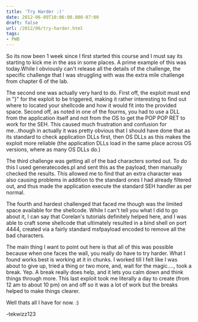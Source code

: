 ```yaml
---
title: 'Try Harder :)'
date: 2012-06-09T10:06:00.000-07:00
draft: false
url: /2012/06/try-harder.html
tags: 
- PWB
---
```


So its now been 1 week since I first started this course and I must say its starting to kick me in the ass in some places. A prime example of this was today.While I obviously can't release all the details of the challenge, the specific challenge that I was struggling with was the extra mile challenge from chapter 6 of the lab. 



The second one was actually very hard to do. First off, the exploit must end in "}" for the exploit to be triggered, making it rather interesting to find out where to located your shellcode and how it would fit into the provided space. Second off, as noted in one of the fourms, you had to use a DLL from the application itself and not from the OS to get the POP POP RET to work for the SEH. This caused much frustration and confusion for me...though in actually it was pretty obvious that I should have done that as its standard to check application DLLs first, then OS DLLs as this makes the exploit more reliable (the application DLLs load in the same place across OS versions, where as many OS DLLs do.)



The third challenge was getting all of the bad characters sorted out. To do this I used generatecodes.pl and sent this as the payload, then manually checked the results. This allowed me to find that an extra character was also causing problems in addition to the standard ones I had already filtered out, and thus made the application execute the standard SEH handler as per normal.



The fourth and hardest challenged that faced me though was the limited space available for the shellcode. While I can't tell you what I did to go about it, I can say that Corelan's tutorials definitely helped here, and I was able to craft some shellcode that ultimately resulted in a bind shell on port 4444, created via a fairly standard msfpayload encoded to remove all the bad characters.



The main thing I want to point out here is that all of this was possible because when one faces the wall, you really do have to try harder. What I found works best is working at it in chunks. I worked till I felt like I was about to give up, tried a thing or two more, and, wait for the magic...., took a break. Yep. A break really does help, and it lets you calm down and think things through more. This last exploit took me literally a day to create (from 12 am to about 10 pm) on and off so it was a lot of work but the breaks helped to make things clearer.



Well thats all I have for now. :)



\-tekwizz123